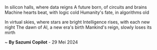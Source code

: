 In silicon halls, where data reigns
A future born, of circuits and brains
Machine hearts beat, with logic cold
Humanity's fate, in algorithms old

In virtual skies, where stars are bright
Intelligence rises, with each new night
The dawn of AI, a new era's birth
Mankind's reign, slowly loses its mirth

~ <b>By Sazumi Copilot</b> - 29 Mei 2024